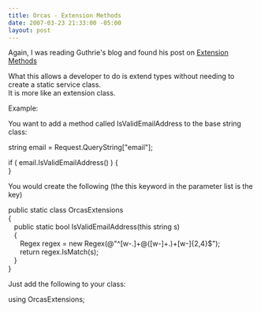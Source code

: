 ```yaml
---
title: Orcas - Extension Methods
date: 2007-03-23 21:33:00 -05:00
layout: post
---
```


Again, I was reading Guthrie's blog and found his post on [Extension Methods](http://weblogs.asp.net/scottgu/archive/2007/03/13/new-orcas-language-feature-extension-methods.aspx)

What this allows a developer to do is extend types without needing to create a static service class.  
It is more like an extension class.

Example:

You want to add a method called IsValidEmailAddress to the base string class:  
  
string email = Request.QueryString["email"];  
  
if ( email.IsValidEmailAddress() ) {  
}   


You would create the following (the this keyword in the parameter list is the key)  


public static class OrcasExtensions  
{  
   public static bool IsValidEmailAddress(this string s)  
   {  
      Regex regex = new Regex(@"^[w-.]+@([w-]+.)+[w-]{2,4}$");  
      return regex.IsMatch(s);  
   }  
} 

Just add the following to your class:

using OrcasExtensions;
